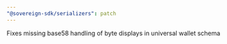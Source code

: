 ```yaml
---
"@sovereign-sdk/serializers": patch
---
```


Fixes missing base58 handling of byte displays in universal wallet schema

